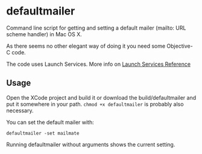 defaultmailer
==============

Command line script for getting and setting a default mailer (mailto: URL scheme handler) in Mac OS X.

As there seems no other elegant way of doing it you need some Objective-C code.

The code uses Launch Services. More info on 
[Launch Services Reference](https://developer.apple.com/library/mac/documentation/Carbon/Reference/LaunchServicesReference/Reference/reference.html)

Usage
-----

Open the XCode project and build it or download the build/defaultmailer and put it somewhere
in your path. `chmod +x defaultmailer` is probably also necessary.

You can set the default mailer with:

    defaultmailer -set mailmate

Running defaultmailer without arguments shows the current setting.